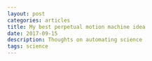 ```yaml
---
layout: post
categories: articles
title: My best perpetual motion machine idea
date: 2017-09-15
description: Thoughts on automating science
tags: science
---
```

